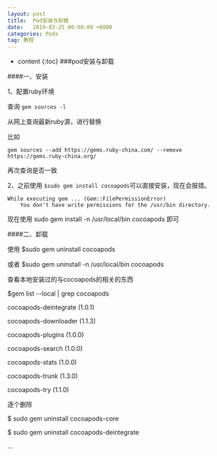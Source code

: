 ```yaml
---
layout: post
title:  Pod安装与卸载
date:   2019-03-25 00:00:00 +0800
categories: Pods
tag: 教程
---
```


* content
{:toc}
###pod安装与卸载


####一、安装

1、配置ruby环境

查询 `gem sources -l`

从网上查询最新ruby源，进行替换

比如 

```
gem sources --add https://gems.ruby-china.com/ --remove https://gems.ruby-china.org/ 

```

再次查询是否一致


2、之前使用 `$sudo gem install cocoapods`可以直接安装，现在会报错。
```
While executing gem ... (Gem::FilePermissionError)
    You don't have write permissions for the /usr/bin directory.
```

现在使用 sudo gem install -n /usr/local/bin cocoapods  即可

 
 

####二、卸载

使用 $sudo gem uninstall cocoapods

或者 $sudo gem uninstall -n /usr/local/bin cocoapods 

查看本地安装过的与cocoapods的相关的东西

$gem list --local | grep cocoapods

cocoapods-deintegrate (1.0.1)

cocoapods-downloader (1.1.3)

cocoapods-plugins (1.0.0)

cocoapods-search (1.0.0)

cocoapods-stats (1.0.0)

cocoapods-trunk (1.3.0)

cocoapods-try (1.1.0)

逐个删除

$ sudo gem uninstall cocoapods-core

$ sudo gem uninstall cocoapods-deintegrate

...




 
